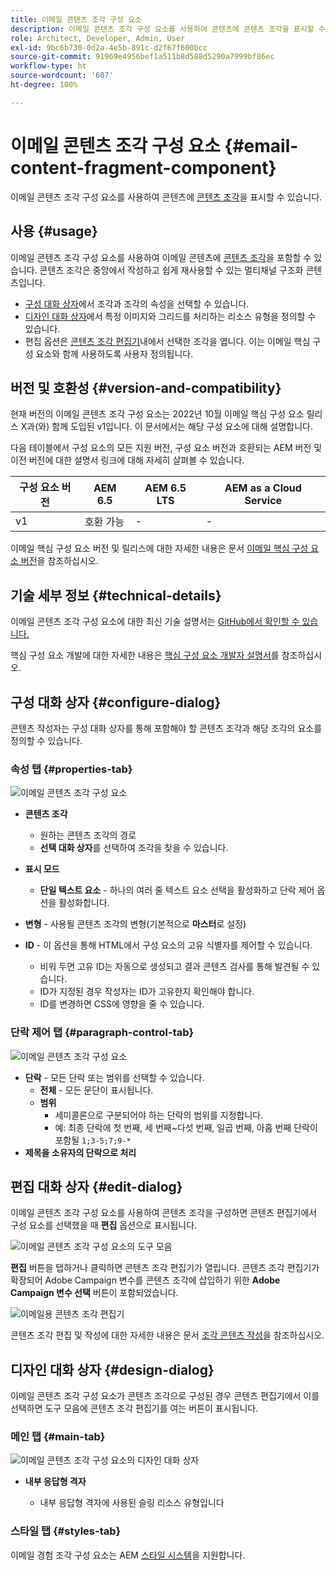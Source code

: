 ```yaml
---
title: 이메일 콘텐츠 조각 구성 요소
description: 이메일 콘텐츠 조각 구성 요소를 사용하여 콘텐츠에 콘텐츠 조각을 표시할 수 있습니다.
role: Architect, Developer, Admin, User
exl-id: 9bc6b730-0d2a-4e5b-891c-d2f67f600bcc
source-git-commit: 91969e4956bef1a511b8d588d5290a7999bf86ec
workflow-type: ht
source-wordcount: '607'
ht-degree: 100%

---
```



# 이메일 콘텐츠 조각 구성 요소 {#email-content-fragment-component}

이메일 콘텐츠 조각 구성 요소를 사용하여 콘텐츠에 [콘텐츠 조각](https://experienceleague.adobe.com/docs/experience-manager-cloud-service/assets/content-fragments/content-fragments.html)을 표시할 수 있습니다.

## 사용 {#usage}

이메일 콘텐츠 조각 구성 요소를 사용하여 이메일 콘텐츠에 [콘텐츠 조각](https://experienceleague.adobe.com/docs/experience-manager-cloud-service/assets/content-fragments/content-fragments.html)을 포함할 수 있습니다. 콘텐츠 조각은 중앙에서 작성하고 쉽게 재사용할 수 있는 멀티채널 구조화 콘텐츠입니다.

* [구성 대화 상자](#configure-dialog)에서 조각과 조각의 속성을 선택할 수 있습니다.
* [디자인 대화 상자](#design-dialog)에서 특정 이미지와 그리드를 처리하는 리소스 유형을 정의할 수 있습니다.
* 편집 옵션은 [콘텐츠 조각 편집기](#edit-dialog)내에서 선택한 조각을 엽니다. 이는 이메일 핵심 구성 요소와 함께 사용하도록 사용자 정의됩니다.

## 버전 및 호환성 {#version-and-compatibility}

현재 버전의 이메일 콘텐츠 조각 구성 요소는 2022년 10월 이메일 핵심 구성 요소 릴리스 X과(와) 함께 도입된 v1입니다. 이 문서에서는 해당 구성 요소에 대해 설명합니다.

다음 테이블에서 구성 요소의 모든 지원 버전, 구성 요소 버전과 호환되는 AEM 버전 및 이전 버전에 대한 설명서 링크에 대해 자세히 살펴볼 수 있습니다.

| 구성 요소 버전 | AEM 6.5 | AEM 6.5 LTS | AEM as a Cloud Service |
|---|---|---|---|
| v1 | 호환 가능 | - | - |

이메일 핵심 구성 요소 버전 및 릴리스에 대한 자세한 내용은 문서 [이메일 핵심 구성 요소 버전](/help/email/versions.md)을 참조하십시오.

## 기술 세부 정보 {#technical-details}

이메일 콘텐츠 조각 구성 요소에 대한 최신 기술 설명서는 [GitHub에서 확인할 수 있습니다.](https://adobe.com/go/aem_cmp_tech_email_cf_v1_kr)

핵심 구성 요소 개발에 대한 자세한 내용은 [핵심 구성 요소 개발자 설명서](/help/developing/overview.md)를 참조하십시오.

## 구성 대화 상자 {#configure-dialog}

콘텐츠 작성자는 구성 대화 상자를 통해 포함해야 할 콘텐츠 조각과 해당 조각의 요소를 정의할 수 있습니다.

### 속성 탭 {#properties-tab}

![이메일 콘텐츠 조각 구성 요소](/help/email/assets/email-content-fragment-edit-properties.png)

* **콘텐츠 조각**

   * 원하는 콘텐츠 조각의 경로
   * **선택 대화 상자**&#x200B;를 선택하여 조각을 찾을 수 있습니다.

* **표시 모드**
   * **단일 텍스트 요소** - 하나의 여러 줄 텍스트 요소 선택을 활성화하고 단락 제어 옵션을 활성화합니다.
* **변형** - 사용될 콘텐츠 조각의 변형(기본적으로 **마스터**&#x200B;로 설정)

* **ID** - 이 옵션을 통해 HTML에서 구성 요소의 고유 식별자를 제어할 수 있습니다.
   * 비워 두면 고유 ID는 자동으로 생성되고 결과 콘텐츠 검사를 통해 발견될 수 있습니다.
   * ID가 지정된 경우 작성자는 ID가 고유한지 확인해야 합니다.
   * ID를 변경하면 CSS에 영향을 줄 수 있습니다.

### 단락 제어 탭 {#paragraph-control-tab}

![이메일 콘텐츠 조각 구성 요소](/help/assets/content-fragment-edit-paragraph.png)

* **단락** - 모든 단락 또는 범위를 선택할 수 있습니다.
   * **전체** - 모든 문단이 표시됩니다.
   * **범위**
      * 세미콜론으로 구분되어야 하는 단락의 범위를 지정합니다.
      * 예: 최종 단락에 첫 번째, 세 번째~다섯 번째, 일곱 번째, 아홉 번째 단락이 포함될 `1;3-5;7;9-*`
* **제목을 소유자의 단락으로 처리**

## 편집 대화 상자 {#edit-dialog}

이메일 콘텐츠 조각 구성 요소를 사용하여 콘텐츠 조각을 구성하면 콘텐츠 편집기에서 구성 요소를 선택했을 때 **편집** 옵션으로 표시됩니다.

![이메일 콘텐츠 조각 구성 요소의 도구 모음](/help/email/assets/email-content-fragment-edit-toolbar.png)

**편집** 버튼을 탭하거나 클릭하면 콘텐츠 조각 편집기가 열립니다. 콘텐츠 조각 편집기가 확장되어 Adobe Campaign 변수를 콘텐츠 조각에 삽입하기 위한 **Adobe Campaign 변수 선택** 버튼이 포함되었습니다.

![이메일용 콘텐츠 조각 편집기](/help/email/assets/email-content-fragment-editor.png)

콘텐츠 조각 편집 및 작성에 대한 자세한 내용은 문서 [조각 콘텐츠 작성](https://experienceleague.adobe.com/docs/experience-manager-cloud-service/content/assets/content-fragments/content-fragments-variations.html)을 참조하십시오.

## 디자인 대화 상자 {#design-dialog}

이메일 콘텐츠 조각 구성 요소가 콘텐츠 조각으로 구성된 경우 콘텐츠 편집기에서 이를 선택하면 도구 모음에 콘텐츠 조각 편집기를 여는 버튼이 표시됩니다.


### 메인 탭 {#main-tab}

![이메일 콘텐츠 조각 구성 요소의 디자인 대화 상자](/help/email/assets/email-content-fragment-design.png)

* **내부 응답형 격자**

   * 내부 응답형 격자에 사용된 슬링 리소스 유형입니다

### 스타일 탭 {#styles-tab}

이메일 경험 조각 구성 요소는 AEM [스타일 시스템](/help/get-started/authoring.md#component-styling)을 지원합니다.

